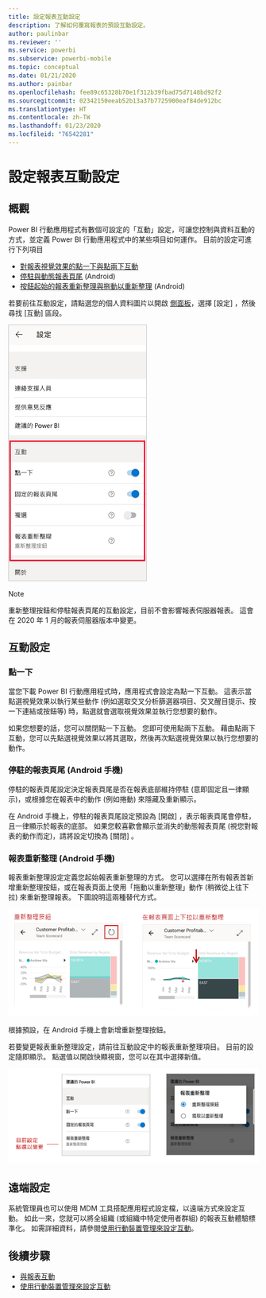 ```yaml
---
title: 設定報表互動設定
description: 了解如何覆寫報表的預設互動設定。
author: paulinbar
ms.reviewer: ''
ms.service: powerbi
ms.subservice: powerbi-mobile
ms.topic: conceptual
ms.date: 01/21/2020
ms.author: painbar
ms.openlocfilehash: fee89c65328b70e1f312b39fbad75d7148bd92f2
ms.sourcegitcommit: 02342150eeab52b13a37b7725900eaf84de912bc
ms.translationtype: HT
ms.contentlocale: zh-TW
ms.lasthandoff: 01/23/2020
ms.locfileid: "76542281"
---
```

# <a name="configure-report-interaction-settings"></a>設定報表互動設定

## <a name="overview"></a>概觀

Power BI 行動應用程式有數個可設定的「互動」設定，可讓您控制與資料互動的方式，並定義 Power BI 行動應用程式中的某些項目如何運作。 目前的設定可進行下列項目
* [對報表視覺效果的點一下與點兩下互動](#single-tap)
* [停駐與動態報表頁尾](#docked-report-footer-android-phones) (Android)
* [按鈕起始的報表重新整理與拖動以重新整理](#report-refresh-android-phones) (Android)

若要前往互動設定，請點選您的個人資料圖片以開啟 [側面板](./mobile-apps-home-page.md#header)，選擇 [設定]  ，然後尋找 [互動]  區段。

![互動設定](./media/mobile-app-interaction-settings/powerbi-mobile-app-interactions-section.png)

>[!NOTE]
>重新整理按鈕和停駐報表頁尾的互動設定，目前不會影響報表伺服器報表。 這會在 2020 年 1 月的報表伺服器版本中變更。

## <a name="interaction-settings"></a>互動設定

### <a name="single-tap"></a>點一下
當您下載 Power BI 行動應用程式時，應用程式會設定為點一下互動。 這表示當點選視覺效果以執行某些動作 (例如選取交叉分析篩選器項目、交叉醒目提示、按一下連結或按鈕等) 時，點選就會選取視覺效果並執行您想要的動作。

如果您想要的話，您可以關閉點一下互動。 您即可使用點兩下互動。 藉由點兩下互動，您可以先點選視覺效果以將其選取，然後再次點選視覺效果以執行您想要的動作。

### <a name="docked-report-footer-android-phones"></a>停駐的報表頁尾 (Android 手機)

停駐的報表頁尾設定決定報表頁尾是否在報表底部維持停駐 (意即固定且一律顯示)，或根據您在報表中的動作 (例如捲動) 來隱藏及重新顯示。

在 Android 手機上，停駐的報表頁尾設定預設為 [開啟]  ，表示報表頁尾會停駐，且一律顯示於報表的底部。 如果您較喜歡會顯示並消失的動態報表頁尾 (視您對報表的動作而定)，請將設定切換為 [關閉]  。

### <a name="report-refresh-android-phones"></a>報表重新整理 (Android 手機)

報表重新整理設定定義您起始報表重新整理的方式。 您可以選擇在所有報表首新增重新整理按鈕，或在報表頁面上使用「拖動以重新整理」動作 (稍微從上往下拉) 來重新整理報表。 下圖說明這兩種替代方式。 

![重新整理按鈕與拖動以重新整理](./media/mobile-app-interaction-settings/powerbi-mobile-app-interactions-refresh-button-versus-pull.png)

根據預設，在 Android 手機上會新增重新整理按鈕。

若要變更報表重新整理設定，請前往互動設定中的報表重新整理項目。 目前的設定隨即顯示。 點選值以開啟快顯視窗，您可以在其中選擇新值。

![設定重新整理](./media/mobile-app-interaction-settings/powerbi-mobile-app-interactions-set-refresh.png)

## <a name="remote-configuration"></a>遠端設定

系統管理員也可以使用 MDM 工具搭配應用程式設定檔，以遠端方式來設定互動。 如此一來，您就可以將全組織 (或組織中特定使用者群組) 的報表互動體驗標準化。 如需詳細資料，請參閱[使用行動裝置管理來設定互動](./mobile-app-configuration.md)。


## <a name="next-steps"></a>後續步驟
* [與報表互動](./mobile-reports-in-the-mobile-apps.md#interact-with-reports)
* [使用行動裝置管理來設定互動](./mobile-app-configuration.md)
